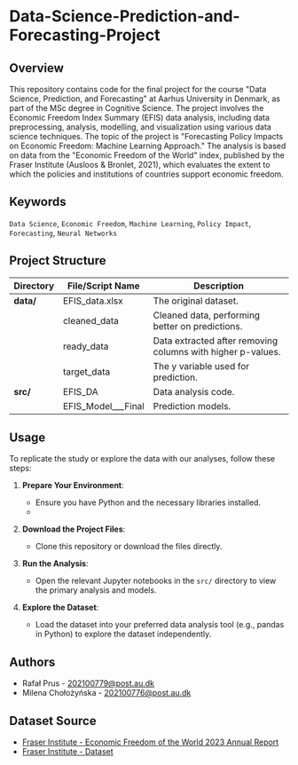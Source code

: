 # Data-Science-Prediction-and-Forecasting-Project

## Overview
This repository contains code for the final project for the course "Data Science, Prediction, and Forecasting" at Aarhus University in Denmark, as part of the MSc degree in Cognitive Science. The project involves the Economic Freedom Index Summary (EFIS) data analysis, including data preprocessing, analysis, modelling, and visualization using various data science techniques. The topic of the project is "Forecasting Policy Impacts on Economic Freedom: Machine Learning Approach." The analysis is based on data from the "Economic Freedom of the World" index, published by the Fraser Institute (Ausloos & Bronlet, 2021), which evaluates the extent to which the policies and institutions of countries support economic freedom.

## Keywords
`Data Science`, `Economic Freedom`, `Machine Learning`, `Policy Impact`, `Forecasting`, `Neural Networks`
## Project Structure

| Directory | File/Script Name    | Description                                                 |
|-----------|---------------------|-------------------------------------------------------------|
| **data/** | EFIS_data.xlsx      | The original dataset.                                       |
|           | cleaned_data        | Cleaned data, performing better on predictions.             |
|           | ready_data          | Data extracted after removing columns with higher p-values. |
|           | target_data         | The y variable used for prediction.                         |
| **src/**  | EFIS_DA             | Data analysis code.                                         |
|           | EFIS_Model___Final  | Prediction models.                                          |

## Usage
To replicate the study or explore the data with our analyses, follow these steps:

1. **Prepare Your Environment**:
   - Ensure you have Python and the necessary libraries installed.
   - 
2. **Download the Project Files**:
   - Clone this repository or download the files directly.

3. **Run the Analysis**:
   - Open the relevant Jupyter notebooks in the `src/` directory to view the primary analysis and models.

4. **Explore the Dataset**:
   - Load the dataset into your preferred data analysis tool (e.g., pandas in Python) to explore the dataset independently.

## Authors
- Rafał Prus - [202100779@post.au.dk](mailto:202100779@post.au.dk)
- Milena Chołożyńska - [202100776@post.au.dk](mailto:202100776@post.au.dk)

## Dataset Source
- [Fraser Institute - Economic Freedom of the World 2023 Annual Report](https://www.fraserinstitute.org/studies/economic-freedom-of-the-world-2023-annual-report)
- [Fraser Institute - Dataset](https://www.fraserinstitute.org/economic-freedom/dataset?geozone=world&page=dataset&min-year=2&max-year=0&filter=0)
